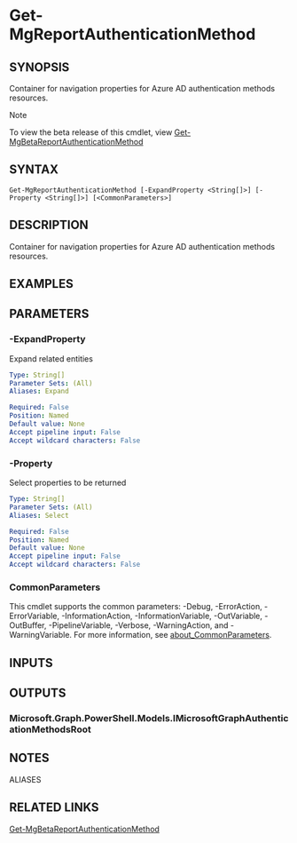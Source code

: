 ﻿---
external help file: Microsoft.Graph.Reports-help.xml
Module Name: Microsoft.Graph.Reports
online version: https://learn.microsoft.com/powershell/module/microsoft.graph.reports/get-mgreportauthenticationmethod
schema: 2.0.0
---

# Get-MgReportAuthenticationMethod

## SYNOPSIS
Container for navigation properties for Azure AD authentication methods resources.

> [!NOTE]
> To view the beta release of this cmdlet, view [Get-MgBetaReportAuthenticationMethod](/powershell/module/Microsoft.Graph.Beta.Reports/Get-MgBetaReportAuthenticationMethod?view=graph-powershell-beta)

## SYNTAX

```
Get-MgReportAuthenticationMethod [-ExpandProperty <String[]>] [-Property <String[]>] [<CommonParameters>]
```

## DESCRIPTION
Container for navigation properties for Azure AD authentication methods resources.

## EXAMPLES

## PARAMETERS

### -ExpandProperty
Expand related entities

```yaml
Type: String[]
Parameter Sets: (All)
Aliases: Expand

Required: False
Position: Named
Default value: None
Accept pipeline input: False
Accept wildcard characters: False
```

### -Property
Select properties to be returned

```yaml
Type: String[]
Parameter Sets: (All)
Aliases: Select

Required: False
Position: Named
Default value: None
Accept pipeline input: False
Accept wildcard characters: False
```

### CommonParameters
This cmdlet supports the common parameters: -Debug, -ErrorAction, -ErrorVariable, -InformationAction, -InformationVariable, -OutVariable, -OutBuffer, -PipelineVariable, -Verbose, -WarningAction, and -WarningVariable. For more information, see [about_CommonParameters](http://go.microsoft.com/fwlink/?LinkID=113216).

## INPUTS

## OUTPUTS

### Microsoft.Graph.PowerShell.Models.IMicrosoftGraphAuthenticationMethodsRoot
## NOTES

ALIASES

## RELATED LINKS

[Get-MgBetaReportAuthenticationMethod](/powershell/module/Microsoft.Graph.Beta.Reports/Get-MgBetaReportAuthenticationMethod?view=graph-powershell-beta)

